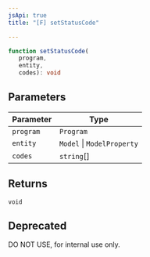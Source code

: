```yaml
---
jsApi: true
title: "[F] setStatusCode"

---
```

```ts
function setStatusCode(
   program, 
   entity, 
   codes): void
```

## Parameters

| Parameter | Type |
| ------ | ------ |
| `program` | `Program` |
| `entity` | `Model` \| `ModelProperty` |
| `codes` | `string`[] |

## Returns

`void`

## Deprecated

DO NOT USE, for internal use only.
